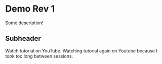 # Demo Rev 1

Some description!

## Subheader

Watch tutorial on YouTube.
Watching tutorial again on Youtube because I took too long between sessions.

